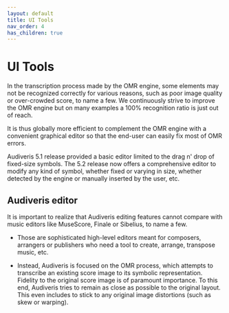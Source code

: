 ```yaml
---
layout: default
title: UI Tools
nav_order: 4
has_children: true
---
```

# UI Tools

In the transcription process made by the OMR engine, some elements may not be recognized
correctly for various reasons, such as poor image quality or over-crowded score, to name a few.
We continuously strive to improve the OMR engine but on many examples a 100% recognition ratio is
just out of reach.

It is thus globally more efficient to complement the OMR engine with a convenient graphical
editor so that the end-user can easily fix most of OMR errors.

Audiveris 5.1 release provided a basic editor limited to the drag n' drop of fixed-size symbols.
The 5.2 release now offers a comprehensive editor to modify any kind of symbol, whether fixed or
varying in size, whether detected by the engine or manually inserted by the user, etc.

## Audiveris editor

It is important to realize that Audiveris editing features cannot compare
with music editors like MuseScore, Finale or Sibelius, to name a few.

* Those are sophisticated high-level editors meant for composers, arrangers or publishers
who need a tool to create, arrange, transpose music, etc.

* Instead, Audiveris is focused on the OMR process, which attempts to transcribe an existing
score image to its symbolic representation.  
Fidelity to the original score image is of paramount importance.
To this end, Audiveris tries to remain as close as possible to the original layout.
This even includes to stick to any original image distortions (such as skew or warping).
